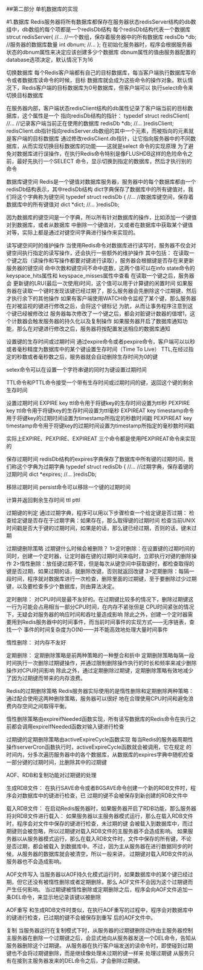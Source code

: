 ##第二部分 单机数据库的实现

#1.数据库
Redis服务器将所有数据库都保存在服务器状态redisServer结构的db数组中，db数组的每个项都是一个redisDb结构
每个redisDb结构代表一个数据库
strcut redisServer{
    //...
    //一个数组，保存着服务器中的所有数据库
    redisDb *db;
    //服务器的数据库数量
    int dbnum;
    //...
};
在初始化服务器时，程序会根据服务器状态的dbnum属性来决定应该创建多少个数据库
dbnum属性的值由服务器配置的database选项决定，默认情况下为16

切换数据库
每个Redis客户端都有自己的目标数据库，每当客户端执行数据库写命令或者数据库读命令的时候，目标
数据库就会成为这些命令的操作对象。默认情况下，Redis客户端的目标数据库为0号数据库，但客户端可以
执行select命令来切换目标数据库

在服务器内部，客户端状态redisClient结构的db属性记录了客户端当前的目标数据库，这个属性是一个
指向redisDb结构的指针：
typedef struct redisClient{
    //...
    //记录客户端当前正在使用的数据库
    redisDb *db;
    //...
}redisClient;
redisClient.db指针指向redisServer.db数组的其中一个元素，而被指向的元素就是客户端的目标数据库
通过修改redisClient.db指针，让它指向服务器中的不同数据库，从而实现切换目标数据库的功能——这就是select
命令的实现原理
为了避免对数据库进行误操作，在执行Redis命令特别是像FLUSHDB这样的危险命令之前，最好先执行一个SELECT
命令，显示切换到指定的数据库，然后才执行别的命令

数据库键空间
Redis是一个键值对数据库服务器，服务器中的每个数据库都由一个redisDb结构表示，其中redisDb结构
dict字典保存了数据库中的所有键值对，我们将这个字典称为键空间
typedef struct redisDb {
    //...
    //数据库键空间，保存着数据库中的所有键值对
    dict *dict;
    //...
}redisDb;

因为数据库的键空间是一个字典，所以所有针对数据库的操作，比如添加一个键值对到数据库，或者从数据库
中删除一个键值对，又或者在数据库中获取某个键值对等，实际上都是通过对键空间字典进行操作来实现的。

读写键空间时的维护操作
当使用Redis命令对数据库进行读写时，服务器不仅会对键空间执行指定的读写操作，还会执行一些额外的维护操作
其中包括：
    在读取一个键之后（读操作和写操作都要对键进行读取），服务器会根据键是否存在来更新服务器的键空间
    命中次数和键空间不命中底数，这两个值可以在info state命令的keyspace_hits属性和
    keyspace_misses属性中查看
    在读取一个键之后，服务器会 更新键的LRU(最后一次使用)时间，这个值可以用于计算键的闲置时间
    如果服务器在读取一个键时发现该键已经过期了，那么服务器会先删除这个过期键，然后才执行余下的其他操作
    如果有客户端使用WATCH命令监视了某个键，那么服务器在对被监视的键进行修改之后，会将这个键标记
    为肮，从而让事务程序注意到这个键已经被修改过
    服务器每次修改了一个键之后，都会对脏键计数器的值增1，这个计数器会触发服务器的持久化以及复制操作
    如果服务器开启了数据库通知功能，那么在对键进行修改之后，服务器将按配置发送相应的数据库通知
    
设置键的生存时间或过期时间
通过expire命令或者pexpire命令，客户端可以以秒或者毫秒精度为数据库中的某个键设置生存时间（Time To Live）
TTL,在经过指定的秒数或者毫秒数之后，服务器就会自动删除生存时间为0的键

setex命令可以在设置一个字符串键的同时为键设置过期时间

TTL命令和PTTL命令接受一个带有生存时间或过期时间的键，返回这个键的剩余生存时间

设置过期时间
EXPIRE key ttl命令用于将键key的生存时间设置为ttl秒
PEXPIRE key ttl命令用于将键key的生存时间设置为ttl毫秒
EXPIREAT key timestamp命令用于将键key的过期时间设置为timestamp所指定的秒数时间戳
PEXPIREAT key timestamp命令用于将键key的过期时间设置为timestamp所指定的毫秒数时间戳

实际上EXPIRE、PEXPIRE、EXPIREAT 三个命令都是使用PEXPIREAT命令来实现的


保存过期时间
redisDb结构的expires字典保存了数据库中所有键的过期时间，我们称这个字典为过期字典
typedef struct redisDb {
    //...
    //过期字典，保存着键的过期时间
    dict *expires;
    //...
}redisDb;


移除过期时间
persist命令可以移除一个键的过期时间

计算并返回剩余生存时间
ttl
pttl

过期键的判定
通过过期字典，程序可以用以下步骤检查一个给定键是否过期：
  检查给定键是否存在于过期字典：如果存在，那么取得键的过期时间
  检查当前UNIX时间戳是否大于键的过期时间，如果是的话，那么键已经过期，否则的话，键未过期
  
  
过期键删除策略
过期键什么时候会被删除？
1>定时删除：在设置键的过期时间的同时，创建一个定时器，让定时器在键的过期时间来临时，立即执行对键的删除操作
2>惰性删除：放任键过期不管，但是每次从键空间中获取键时，都检查取得的键是否过期，如果过期的话，就删除改键，否则就返回改键
3>定期删除：每隔一段时间，程序就对数据库进行一次检查，删除里面的过期键，至于要删除过少过期键，以及要检查多少个数据库，则由算法决定。


定时删除：
对CPU时间是最不友好的。在过期键比较多的情况下，删除过期键这一行为可能会占用相当一部分CPU时间，在内存不紧张但是
CPU时间紧张的情况下，无疑会对服务器的响应时间和吞吐量造成影响
除此之外，创建一个定时器需要用到Redis服务器中的时间事件，而当前时间事件的实现方式——无序链表，查找一个
事件的时间复杂度为O(N)——并不能高效地处理大量时间事件


惰性删除：
对内存不友好

定期删除：
定期删除策略是前两种策略的一种整合和折中
定期删除策略每隔一段时间执行一次删除过期键操作，并通过限制删除操作执行的时长和频率来减少删除操作对CPU时间影响
除此之外，通过定期删除过期键，定期删除策略有效地减少了因为过期键而带来的内存浪费。

Redis的过期删除策略
Redis服务器实际使用的是惰性删除和定期删除两种策略：通过配合使用这两种删除策略，服务器可以很好
地在合理使用CPU时间和避免浪费内存空间之间取得平衡。

惰性删除策略由expireifNeeded函数实现，所有读写数据库的Redis命令在执行之前都会调用expireIfNeeded函数对输入键进行检查


过期键的定期删除策略由activeExpireCycle函数实现
每当Redis的服务器周期性操作serverCron函数执行时，activeExpireCycle函数就会被调用，它在规定
的时间内，分多次遍历服务器中的各个数据库，从数据库的expires字典中随机检查一部分键的过期时间，比删除其中的过期键


AOF、RDB和复制功能对过期键的处理

生成RDB文件：
在执行SAVE命令或者BGSAVE命令创建一个新的RDB文件时，程序会对数据库中的键进行检查，已
过期的键不会被保存到新创建的RDB文件中

载入RDB文件：
在启动Redis服务器时，如果服务器开启了RDB功能，那么服务器将对RDB文件进行载入：
   如果服务器以主服务器模式运行，那么在载入RDB文件时，程序会对文件中保存的键进行检查，未过期的键
   会被载入到数据库中，而过期键则会被忽略，所以过期键对载入RDB文件的主服务器不会造成影响。
   如果服务器以从服务器模式运行，那么在载入RDB文件时，文件中保存的所有键，不论是否过期，都会被载入
   到数据库中。不过，因为主从服务器在进行数据同步的时候，从服务器的数据库就会被清空，所以一般来讲，
   过期键对载入RDB文件的从服务器也不会造成影响。
   
   
   
AOF文件写入
当服务器以AOF持久化模式运行时，如果数据库中的某个键已经过期，但它还没有被惰性删除或者定期删除，那么
AOF文件不会因为这个过期键而产生任何影响。
当过期键被惰性删除或定期删除之后，程序会向AOF文件追加一条DEL命令，来显示地记录该键以被删除

AOF重写
和生成RDB文件时类似，在执行AOF重写的过程中，程序会对数据库中的键进行检查，已过期的键不会被保存到重写
后的AOF文件中。


复制
当服务器运行在复制模式下时，从服务器的过期键删除动作由主服务器控制
  主服务器在删除一个过期键之后，会显式地向从服务器发送一个DEL命令，告知从服务器删除这个过期键。
  从服务器在执行客户端发送的读命令时，即使碰到过期键也不会将过期键删除，而是继续像处理未过期的键一样来
  处理过期键
  从服务只有在接到主服务器发来的DEL命令之后，才会删除过期键。
























































































